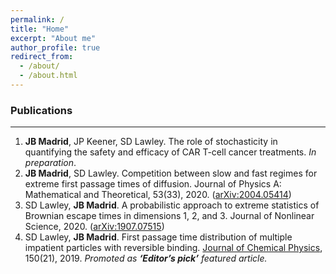 ```yaml
---
permalink: /
title: "Home"
excerpt: "About me"
author_profile: true
redirect_from:
  - /about/
  - /about.html
---
```


### Publications

---

1. **JB Madrid**, JP Keener, SD Lawley. The role of stochasticity in quantifying the safety and efficacy of CAR T-cell cancer treatments. _In preparation_.
2. **JB Madrid**, SD Lawley. Competition between slow and fast regimes for extreme first passage times of diffusion. Journal of Physics A: Mathematical and Theoretical, 53(33), 2020. ([arXiv:2004.05414](https://arxiv.org/abs/2004.05414))
3. SD Lawley, **JB Madrid**. A probabilistic approach to extreme statistics of Brownian escape times in dimensions 1, 2, and 3. Journal of Nonlinear Science, 2020. ([arXiv:1907.07515](https://arxiv.org/abs/1907.07515))
4. SD Lawley, **JB Madrid**. First passage time distribution of multiple impatient particles with reversible binding. [Journal of Chemical Physics](https://pubs.aip.org/aip/jcp/article/150/21/214113/197920/First-passage-time-distribution-of-multiple), 150(21), 2019. _Promoted as **‘Editor’s pick’** featured article._
